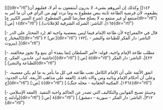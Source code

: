 [(]{dir="rtl"}١٤٢[) وكذلك إن أمروهم بشيء، لا يدرون أينتفعون به أم لا،
فعليهم أن يطيعوه، لأن فرضية الطاعة ثابتة بنص مقطوع به وما تردد لهم من
الرأي في أن ما أمر به منتفع أو غير منتفع به لا يصلح معارضا للنص المقطوع.
(شرح السير الكبير ج]{dir="rtl"} ١ [ص:]{dir="rtl"} ١٦٥[، الناشر: الشركة
الشرقية للإعلانات).]{dir="rtl"}

[- قال في «المعراج» لأن طاعة الإمام فيما ليس بمعصية واجبة اهـ (رد
المحتار على الدر المختار ج]{dir="rtl"} ۲ [ص:]{dir="rtl"} ۱۷۲[، الناشر:
دار الفكر للطباعة والنشر - بيروت).]{dir="rtl"}

[- مطلب طاعة الإمام واجبة، قوله: «أمر السلطان إنما ينفذ» أي يتبع ولا
تجوز مخالفته. (حاشية ابن عابدين، الفكر، ج]{dir="rtl"} ٥ [ص:]{dir="rtl"}
٤٢٢[، الناشر: دار الفكر للطباعة والنشر).]{dir="rtl"}

[- اتفق الأئمة على أن الإمام الكامل تجب طاعته في كل ما يأمر به ما لم يكن
معصية، وعلى أن أحكام الإمام ونائبه ومن والاه نافذة. (الفقه على مذاهب
الأربعة، كتاب الحدود، ج]{dir="rtl"} ٤ [ص:]{dir="rtl"} ١٣٦٤[، المكتبة
الحقانية - محله جنگ).]{dir="rtl"}

[- وحينئذٍ تصبح القوانين والتكاليف التي تصدر عن الحاكم واجبة التنفيذ.
(الفقه الإسلامي وأدلته ج]{dir="rtl"} ٨ [ص:]{dir="rtl"} ٣١٢[، الناشر: دار
الفكر - سورية - دمشق).]{dir="rtl"}
